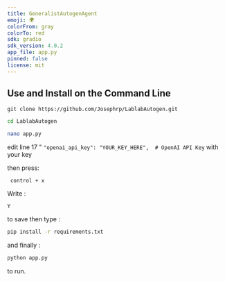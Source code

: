 ```yaml
---
title: GeneralistAutogenAgent
emoji: 🌍
colorFrom: gray
colorTo: red
sdk: gradio
sdk_version: 4.0.2
app_file: app.py
pinned: false
license: mit
---
```


## Use and Install on the Command Line

```bashh
git clone https://github.com/Josephrp/LablabAutogen.git
```

```bash
cd LablabAutogen
```

```bash
nano app.py
```

edit line 17 "    ```"openai_api_key": "YOUR_KEY_HERE",  # OpenAI API Key``` with your key

then press:

```nano
 control + x
```

Write :

```nano
Y
```

to save then type :

```bash
pip install -r requirements.txt
```

and finally :

```bash
python app.py
```
to run.

